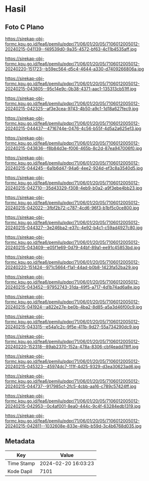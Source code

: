# Hasil

## Foto C Plano

https://sirekap-obj-formc.kpu.go.id/fea6/pemilu/pdpr/71/06/01/20/05/7106012005012-20240215-041139--f49539d0-9a35-4572-bf63-4c11b4535aff.jpg

https://sirekap-obj-formc.kpu.go.id/fea6/pemilu/pdpr/71/06/01/20/05/7106012005012-20240220-151723--b59ec564-d5c4-4644-a330-d7409266806a.jpg

https://sirekap-obj-formc.kpu.go.id/fea6/pemilu/pdpr/71/06/01/20/05/7106012005012-20240215-043805--95c14e9c-0b38-4371-aac1-135313cb51ff.jpg

https://sirekap-obj-formc.kpu.go.id/fea6/pemilu/pdpr/71/06/01/20/05/7106012005012-20240215-042325--af3e3cea-9743-4b50-a9c1-1d18a627fec9.jpg

https://sirekap-obj-formc.kpu.go.id/fea6/pemilu/pdpr/71/06/01/20/05/7106012005012-20240215-044437--4716744e-0476-4c56-b55f-4d5a2a625e13.jpg

https://sirekap-obj-formc.kpu.go.id/fea6/pemilu/pdpr/71/06/01/20/05/7106012005012-20240215-043836--f8b84d3e-f006-465b-8c2d-87ea947006f0.jpg

https://sirekap-obj-formc.kpu.go.id/fea6/pemilu/pdpr/71/06/01/20/05/7106012005012-20240215-044245--6a1b6d47-94a6-4ee2-924d-ef3c8a3540d5.jpg

https://sirekap-obj-formc.kpu.go.id/fea6/pemilu/pdpr/71/06/01/20/05/7106012005012-20240215-042710--35d43329-f308-4eb9-b0a2-a9f3ebe4bb23.jpg

https://sirekap-obj-formc.kpu.go.id/fea6/pemilu/pdpr/71/06/01/20/05/7106012005012-20240215-042022--3fbf2b72-c787-4cd6-96f3-b1bf5c0ce800.jpg

https://sirekap-obj-formc.kpu.go.id/fea6/pemilu/pdpr/71/06/01/20/05/7106012005012-20240215-044327--3e246ba2-e37c-4e92-b4c1-c59ad4927c80.jpg

https://sirekap-obj-formc.kpu.go.id/fea6/pemilu/pdpr/71/06/01/20/05/7106012005012-20240215-043409--e05f1e69-0d79-44bf-89a1-ee91c45853bd.jpg

https://sirekap-obj-formc.kpu.go.id/fea6/pemilu/pdpr/71/06/01/20/05/7106012005012-20240220-151424--971c5664-f1a1-44ad-b0b8-1423fa52ba29.jpg

https://sirekap-obj-formc.kpu.go.id/fea6/pemilu/pdpr/71/06/01/20/05/7106012005012-20240215-043452--97952743-31da-49f5-a717-4d1b74ad6a8e.jpg

https://sirekap-obj-formc.kpu.go.id/fea6/pemilu/pdpr/71/06/01/20/05/7106012005012-20240215-041924--a822e27e-be0b-4ba2-8d85-a5a3d46f00c9.jpg

https://sirekap-obj-formc.kpu.go.id/fea6/pemilu/pdpr/71/06/01/20/05/7106012005012-20240215-043315--e54a1c2c-9f5e-411b-9d27-55a734290dc9.jpg

https://sirekap-obj-formc.kpu.go.id/fea6/pemilu/pdpr/71/06/01/20/05/7106012005012-20240220-152318--89ab2370-152a-478a-8306-cbf4eadd78ff.jpg

https://sirekap-obj-formc.kpu.go.id/fea6/pemilu/pdpr/71/06/01/20/05/7106012005012-20240215-045323--45974dc7-111f-4d25-9329-d3ea30623ad6.jpg

https://sirekap-obj-formc.kpu.go.id/fea6/pemilu/pdpr/71/06/01/20/05/7106012005012-20240215-044737--917985cf-2fc5-4cbb-aa16-c789c57424ff.jpg

https://sirekap-obj-formc.kpu.go.id/fea6/pemilu/pdpr/71/06/01/20/05/7106012005012-20240215-042953--0c4af001-8ea0-444c-9c4f-63284edb1319.jpg

https://sirekap-obj-formc.kpu.go.id/fea6/pemilu/pdpr/71/06/01/20/05/7106012005012-20240215-042811--1032608e-833e-4f4b-b59d-3c4b6768d035.jpg


## Metadata

| Key        | Value               |
| ---------- | ------------------- |
| Time Stamp | 2024-02-20 16:03:23 |
| Kode Dapil | 7101                |



